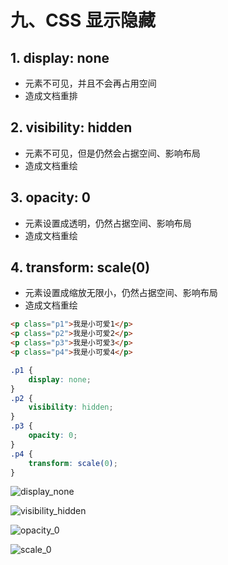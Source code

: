 # 九、CSS 显示隐藏

## 1. display: none

* 元素不可见，并且不会再占用空间
* 造成文档重排

## 2. visibility: hidden

* 元素不可见，但是仍然会占据空间、影响布局
* 造成文档重绘

## 3. opacity: 0

* 元素设置成透明，仍然占据空间、影响布局
* 造成文档重绘

## 4. transform: scale(0)

* 元素设置成缩放无限小，仍然占据空间、影响布局
* 造成文档重绘

```html
<p class="p1">我是小可爱1</p>
<p class="p2">我是小可爱2</p>
<p class="p3">我是小可爱3</p>
<p class="p4">我是小可爱4</p>
```

```css
.p1 {
    display: none;
}
.p2 {
    visibility: hidden;
}
.p3 {
    opacity: 0;
}
.p4 {
    transform: scale(0);
}
```

![display_none]()

![visibility_hidden]()

![opacity_0]()

![scale_0]()

